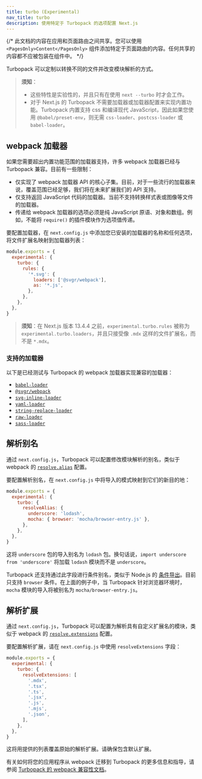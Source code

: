 ```yaml
---
title: turbo (Experimental)
nav_title: turbo
description: 使用特定于 Turbopack 的选项配置 Next.js
---
```


{/* 此文档的内容在应用和页面路由之间共享。您可以使用 `<PagesOnly>Content</PagesOnly>` 组件添加特定于页面路由的内容。任何共享的内容都不应被包装在组件中。 */}

Turbopack 可以定制以转换不同的文件并改变模块解析的方式。

> **须知**：
>
> - 这些特性是实验性的，并且只有在使用 `next --turbo` 时才会工作。
> - 对于 Next.js 的 Turbopack 不需要加载器或加载器配置来实现内置功能。Turbopack 内置支持 css 和编译现代 JavaScript，因此如果您使用 `@babel/preset-env`，则无需 `css-loader`、`postcss-loader` 或 `babel-loader`。

## webpack 加载器

如果您需要超出内置功能范围的加载器支持，许多 webpack 加载器已经与 Turbopack 兼容。目前有一些限制：

- 仅实现了 webpack 加载器 API 的核心子集。目前，对于一些流行的加载器来说，覆盖范围已经足够，我们将在未来扩展我们的 API 支持。
- 仅支持返回 JavaScript 代码的加载器。当前不支持转换样式表或图像等文件的加载器。
- 传递给 webpack 加载器的选项必须是纯 JavaScript 原语、对象和数组。例如，不能将 `require()` 的插件模块作为选项值传递。

要配置加载器，在 `next.config.js` 中添加您已安装的加载器的名称和任何选项，将文件扩展名映射到加载器列表：

```js filename="next.config.js"
module.exports = {
  experimental: {
    turbo: {
      rules: {
        '*.svg': {
          loaders: ['@svgr/webpack'],
          as: '*.js',
        },
      },
    },
  },
}
```

> **须知**：在 Next.js 版本 13.4.4 之前，`experimental.turbo.rules` 被称为 `experimental.turbo.loaders`，并且只接受像 `.mdx` 这样的文件扩展名，而不是 `*.mdx`。

### 支持的加载器

以下是已经测试与 Turbopack 的 webpack 加载器实现兼容的加载器：

- [`babel-loader`](https://www.npmjs.com/package/babel-loader)
- [`@svgr/webpack`](https://www.npmjs.com/package/@svgr/webpack)
- [`svg-inline-loader`](https://www.npmjs.com/package/svg-inline-loader)
- [`yaml-loader`](https://www.npmjs.com/package/yaml-loader)
- [`string-replace-loader`](https://www.npmjs.com/package/string-replace-loader)
- [`raw-loader`](https://www.npmjs.com/package/raw-loader)
- [`sass-loader`](https://www.npmjs.com/package/sass-loader)

## 解析别名

通过 `next.config.js`，Turbopack 可以配置修改模块解析的别名，类似于 webpack 的 [`resolve.alias`](https://webpack.js.org/configuration/resolve/#resolvealias) 配置。

要配置解析别名，在 `next.config.js` 中将导入的模式映射到它们的新目的地：

```js filename="next.config.js"
module.exports = {
  experimental: {
    turbo: {
      resolveAlias: {
        underscore: 'lodash',
        mocha: { browser: 'mocha/browser-entry.js' },
      },
    },
  },
}
```

这将 `underscore` 包的导入别名为 `lodash` 包。换句话说，`import underscore from 'underscore'` 将加载 `lodash` 模块而不是 `underscore`。

Turbopack 还支持通过此字段进行条件别名，类似于 Node.js 的 [条件导出](https://nodejs.org/docs/latest-v18.x/api/packages.html#conditional-exports)。目前只支持 `browser` 条件。在上面的例子中，当 Turbopack 针对浏览器环境时，`mocha` 模块的导入将被别名为 `mocha/browser-entry.js`。
## 解析扩展

通过 `next.config.js`，Turbopack 可以配置为解析具有自定义扩展名的模块，类似于 webpack 的 [`resolve.extensions`](https://webpack.js.org/configuration/resolve/#resolveextensions) 配置。

要配置解析扩展，请在 `next.config.js` 中使用 `resolveExtensions` 字段：

```js filename="next.config.js"
module.exports = {
  experimental: {
    turbo: {
      resolveExtensions: [
        '.mdx',
        '.tsx',
        '.ts',
        '.jsx',
        '.js',
        '.mjs',
        '.json',
      ],
    },
  },
}
```

这将用提供的列表覆盖原始的解析扩展。请确保包含默认扩展。

有关如何将您的应用程序从 webpack 迁移到 Turbopack 的更多信息和指导，请参阅 [Turbopack 的 webpack 兼容性文档](https://turbo.build/pack/docs/migrating-from-webpack)。